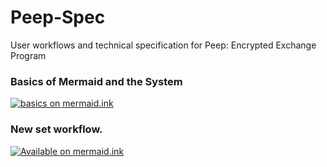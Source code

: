 # Peep-Spec
User workflows and technical specification for Peep: Encrypted Exchange Program

### Basics of Mermaid and the System
[![basics on mermaid.ink](https://mermaid.ink/img/eyJjb2RlIjoic2VxdWVuY2VEaWFncmFtXG4gICAgcGFydGljaXBhbnQgQSBhcyBBcnRpc3RcbiAgICBwYXJ0aWNpcGFudCBQIGFzIFBlZXBib3RcbiAgICBwYXJ0aWNpcGFudCBWIGFzIFZhbGlkYXRvclxuICAgIHBhcnRpY2lwYW50IEkgYXMgSW1hZ2UgUHJvY2Vzc29yXG4gICAgcGFydGljaXBhbnQgQyBhcyBDdXN0b21lclxuICAgIHBhcnRpY2lwYW50IENETiBhcyBDRE5cbiAgICBwYXJ0aWNpcGFudCBNIGFzIE1vZGVyYXRvclxuICAgIFAtLT4-QTogQm90IGRpYWxvZyBpcyBkb3R0ZWQgbGluZXNcbiAgICBBLT4-UDogSHVtYW4gZGlhbG9nIGlzIHNvbGlkIGxpbmVzLlxuICAgIEEtPj5NOiBUaGlzIGlzIGdvb2QuXG4gICAgQy0-PkE6IFRoaXMgc2hvdWxkIG5ldmVyIGhhcHBlbi5cbiAgICBBLT4-VjogTmVpdGhlciBzaG91bGQgdGhpcy5cbiAgICBBLT4-STogT3IgdGhpcy5cbiAgICBDLT4-UDogT2theSwgaWYgY3VzdG9tZXIgYnV5cyBhbiBhcnRpc3QncyBTaWduYWxBcHAgVVVJRFxuICAgIFAtLT4-QTogQW5kIHRoZSBhcnRpc3RzIGNvbmZpcm1zLlxuICAgIEEtPj5QOiBcIlllcywgRm9vIGNhbiBETVwiXG4gICAgUC0-PkM6IFlvdSBjYW4gbm93IERNIFwiQXJ0aXN0XCIgYXQgXCIrMS01NTUtQUFBLUJCQkJcIlxuICAgIEMtPj5BOiBUaGVuIHRoaXMgY2FuIGhhcHBlbi4uLiIsIm1lcm1haWQiOnsidGhlbWUiOiJkZWZhdWx0In0sInVwZGF0ZUVkaXRvciI6ZmFsc2UsImF1dG9TeW5jIjp0cnVlLCJ1cGRhdGVEaWFncmFtIjpmYWxzZX0)](https://mermaid-js.github.io/mermaid-live-editor/edit/#eyJjb2RlIjoic2VxdWVuY2VEaWFncmFtXG4gICAgcGFydGljaXBhbnQgQSBhcyBBcnRpc3RcbiAgICBwYXJ0aWNpcGFudCBQIGFzIFBlZXBib3RcbiAgICBwYXJ0aWNpcGFudCBWIGFzIFZhbGlkYXRvclxuICAgIHBhcnRpY2lwYW50IEkgYXMgSW1hZ2UgUHJvY2Vzc29yXG4gICAgcGFydGljaXBhbnQgQyBhcyBDdXN0b21lclxuICAgIHBhcnRpY2lwYW50IENETiBhcyBDRE5cbiAgICBwYXJ0aWNpcGFudCBNIGFzIE1vZGVyYXRvclxuICAgIFAtLT4-QTogQm90IGRpYWxvZyBpcyBkb3R0ZWQgbGluZXNcbiAgICBBLT4-UDogSHVtYW4gZGlhbG9nIGlzIHNvbGlkIGxpbmVzLlxuICAgIEEtPj5NOiBUaGlzIGlzIGdvb2QuXG4gICAgQy0-PkE6IFRoaXMgc2hvdWxkIG5ldmVyIGhhcHBlbi5cbiAgICBBLT4-VjogTmVpdGhlciBzaG91bGQgdGhpcy5cbiAgICBBLT4-STogT3IgdGhpcy5cbiAgICBDLT4-UDogT2theSwgaWYgY3VzdG9tZXIgYnV5cyBhbiBhcnRpc3QncyBTaWduYWxBcHAgVVVJRFxuICAgIFAtLT4-QTogQW5kIHRoZSBhcnRpc3RzIGNvbmZpcm1zLlxuICAgIEEtPj5QOiBcIlllcywgRm9vIGNhbiBETVwiXG4gICAgUC0-PkM6IFlvdSBjYW4gbm93IERNIFwiQXJ0aXN0XCIgYXQgXCIrMS01NTUtQUFBLUJCQkJcIlxuICAgIEMtPj5BOiBUaGVuIHRoaXMgY2FuIGhhcHBlbi4uLiIsIm1lcm1haWQiOiJ7XG4gIFwidGhlbWVcIjogXCJkZWZhdWx0XCJcbn0iLCJ1cGRhdGVFZGl0b3IiOmZhbHNlLCJhdXRvU3luYyI6dHJ1ZSwidXBkYXRlRGlhZ3JhbSI6ZmFsc2V9)

### New set workflow.
[![Available on mermaid.ink](https://mermaid.ink/img/eyJjb2RlIjoic2VxdWVuY2VEaWFncmFtXG4gICAgcGFydGljaXBhbnQgQSBhcyBBcnRpc3RcbiAgICBwYXJ0aWNpcGFudCBQIGFzIFBlZXBib3RcbiAgICBwYXJ0aWNpcGFudCBWIGFzIFZhbGlkYXRvclxuICAgIHBhcnRpY2lwYW50IEkgYXMgSW1hZ2UgUHJvY2Vzc29yXG4gICAgcGFydGljaXBhbnQgQyBhcyBDRE5cbiAgICBBLT4-UDogSSdkIGxpa2UgdG8gcHVibGlzaCBhIG5ldyBzZXQhXG4gICAgbm90ZSBsZWZ0IG9mIFA6IE1hdGNoIG9uIFwibmV3IHNldFwiXG4gICAgUC0tPj5BOiBHcmVhdCEgSG93IHNob3VsZCB3ZSByZWZlciB0byB0aGlzIHNldD9cbiAgICBQLS0-PitBOiBQbGVhc2Ugc3VnZ2VzdCBhIHRpdGxlIVxuICAgIG5vdGUgb3ZlciBBOiBTZXQgVGl0bGVcbiAgICBBLT4-UDogXCJCdWlsZGluZyBhIExlZ28gQ2FzdGxlIHdpdGggbXkgR2lybGZyaWVuZHNcIlxuICAgIG5vdGUgb3ZlciBBOiBDdXN0b20gdGVybSBjb25maWd1cmF0aW9uOlxuICAgIFAtLT4-QTogV291bGQgeW91IGxpa2UgdG8gdXNlIHlvdXIgbm9ybWFsIHRlcm1zP1xuICAgIEEtPj5QOiBOb1xuICAgIG5vdGUgcmlnaHQgb2YgUDogTm9ybWFsIHRlcm1zIGNhbiBiZSBjb25maWd1cmVkIHNlcGFyYXRlbHkuXG4gICAgbm90ZSByaWdodCBvZiBQOiBJdCdzIGxpa2VseSBtb3N0IHNldHMgd2lsbCB1c2UgdGhlIG5vbWluYWwgY29uZmlnLlxuICAgIG5vdGUgb3ZlciBBOiBQdWJsaWMvU3Vic2NyaWJlciBBdmFpbFxuICAgIFAtLT4-QTogU2hvdWxkIHRoaXMgY29udGVudCBiZSBtYWRlIGF2YWlsYWJsZSB0byBldmVyeW9uZT9cbiAgICBBLT4-K1A6IEp1c3Qgc3Vic2NyaWJlcnMhXG4gICAgbm90ZSBvdmVyIEE6IFNldCBkbCBvciB2aWV3IG9uY2U_XG4gICAgUC0tPj5BOiBTaG91bGQgdGhpcyBjb250ZW50IGJlIGF2YWlsYWJsZSBmb3IgZG93bmxvYWQgb3IganVzdCB2aWV3LW9uY2U_XG4gICAgQS0-PlA6IERvd25sb2FkXG4gICAgUC0tPj5BOiBXaGF0IHByaWNlIHRvIGRvd25sb2FkP1xuICAgIEEtPj5QOiAkMTBcbiAgICBub3RlIG92ZXIgQTogU2V0IFByZXZpZXdcbiAgICBQLS0-PkE6IFdoYXQgaW1hZ2UgdG8gdXNlIGZvciBhZHZlcnRpc2luZyBhbmQgcHJvbW90aW5nIHRoaXMgc2V0P1xuICAgIEEtPj5QOiDwn5a877iP8J-WvO-4j1xuICAgIG5vdGUgcmlnaHQgb2YgUDogRGlzYXBwZWFyaW5nIG1lc3NhZ2VzIDYwbWluLlxuICAgIFAtLT4-QTogV2UgcmVjZWl2ZWQgdHdvIGltYWdlcywgYnV0IHlvdXIgZmFjZSBpcyBub3QgdmlzaWJsZSBpbiBlaXRoZXIuXG4gICAgUC0tPkE6IFdvdWxkIHlvdSBzZW5kIGEgc2VsZmllIHRvIGNvbmZpcm0geW91ciBpZGVudGl0eT8gVGhpcyB3aWxsIGJlIHVzZWQgZm9yIHZhbGlkYXRpb24gb25seS5cbiAgICBBLT4-UDog8J-ksyBcbiAgICBQLS0-PlY6IGRpZmYocGhhc2go8J-ksyksIHVzZXJfcGhhc2gpID4gMC43MD9cbiAgICBWLS0-PlA6IHllc1xuICAgIFAtLT4-QTogVGhhbmtzIGZvciB0YWtpbmcgYSBzZWNvbmQgdG8gaGVscCBrZWVwIHRoZSBjb21tdW5pdHkgc3RheSBzYWZlLlxuICAgIG5vdGUgb3ZlciBBOiBDb250ZW50XG4gICAgUC0tPj5BOiBTZW5kIHRoZSBjb250ZW50IHlvdSB3aXNoIHRvIGluY2x1ZGUgaW4gdGhlIHNldCFcbiAgICBQLS0-QTogRG9uJ3QgZm9yZ2V0IGFib3V0IFNpZ25hbCdzIHBob3RvIGVkaXRpbmchXG4gICAgUC0tPkE6IFlvdSdyZSB3ZWxjb21lIHRvIGJsdXIgZmFjZXMsIGNyb3AgaW1hZ2VzLCBhbmQgYWRkIGVtb2ppIHRvIHBob3Rvcy5cbiAgICBQLS0-QTogV2hlbiB5b3UncmUgZG9uZSBhZGRpbmcgY29udGVudCB0byA8c2V0PiBhbmQgYWxsIHRoZSBwaG90b3MgaGF2ZSB1cGxvYWRlZCwg8J-RjSB0aGlzLlxuICAgIEEtPj4rUDog8J-WvO-4j_CflrzvuI_wn5a877iP8J-WvO-4jyDwn5a877iP8J-WvO-4j_CflrzvuI_wn5a877iPIPCfjqUg8J-OpVxuICAgIEEtPlA6IC4uLlxuICAgIEEtPj5QOiBkb25lIVxuICAgIFAtLT4-QTogTG9va3MgbGlrZSB0aGVyZSBhcmUgMiB2aWRlb3MgYW5kIDggcGhvdG9zIGluIHRoaXMgc2V0IVxuICAgIFAtLT5BOiBXZSdsbCB3YXRlcm1hcmsgdGhlc2Ugd2l0aCB5b3VyIHVzZXJuYW1lIGxpa2UgdXN1YWwgYW5kXG4gICAgUC0tPkE6IHdlJ2xsIHNlbmQgeW91IGEgcHJldmlldyBvZiB5b3VyIHVwZGF0ZWQgcG9ydGZvbGlvIHdoZW4gaXQncyByZWFkeSFcbiAgICBQLS0-QTogWW91IHdpbGwgdGhlbiBiZSBhYmxlIHRvIGNvbmZpcm0gYmVmb3JlIGl0J3MgbWFkZSBhdmFpbGFibGUuXG4gICAgUC0tPj5JOiB7VVVJRCwgUHJldmlldzog8J-WvO-4j_CflrzvuI8sIFNldDog8J-WvO-4j3g4IPCfjqV4MiwgbWV0YWRhdGE6IC4uLn1cbiAgICBJLS0-PkM6IENvbnRlbnQrTWV0YWRhdGFcbiAgICBDLS0-PlA6IHtVVUlEOiBsaW5rc31cbiAgICBJLS0-PlA6IFJlbmRlcmVkIHBvcnRmb2xpbzog8J-WvO-4j1xuICAgIG5vdGUgb3ZlciBBOiBDb25maXJtYXRpb25cbiAgICBQLS0-PkE6IEhlcmUncyB5b3VyIG5ldyBwb3J0Zm9saW8hIEV2ZXJ5dGhpbmcgbG9vayBnb29kP1xuICAgIEEtPj5QOiBZZXMhIFRoYW5rcyFcbiIsIm1lcm1haWQiOnsidGhlbWUiOiJkZWZhdWx0In0sInVwZGF0ZUVkaXRvciI6ZmFsc2UsImF1dG9TeW5jIjp0cnVlLCJ1cGRhdGVEaWFncmFtIjpmYWxzZX0)](https://mermaid-js.github.io/mermaid-live-editor/edit/#eyJjb2RlIjoic2VxdWVuY2VEaWFncmFtXG4gICAgcGFydGljaXBhbnQgQSBhcyBBcnRpc3RcbiAgICBwYXJ0aWNpcGFudCBQIGFzIFBlZXBib3RcbiAgICBwYXJ0aWNpcGFudCBWIGFzIFZhbGlkYXRvclxuICAgIHBhcnRpY2lwYW50IEkgYXMgSW1hZ2UgUHJvY2Vzc29yXG4gICAgcGFydGljaXBhbnQgQyBhcyBDRE5cbiAgICBBLT4-UDogSSdkIGxpa2UgdG8gcHVibGlzaCBhIG5ldyBzZXQhXG4gICAgbm90ZSBsZWZ0IG9mIFA6IE1hdGNoIG9uIFwibmV3IHNldFwiXG4gICAgUC0tPj5BOiBHcmVhdCEgSG93IHNob3VsZCB3ZSByZWZlciB0byB0aGlzIHNldD9cbiAgICBQLS0-PitBOiBQbGVhc2Ugc3VnZ2VzdCBhIHRpdGxlIVxuICAgIG5vdGUgb3ZlciBBOiBTZXQgVGl0bGVcbiAgICBBLT4-UDogXCJCdWlsZGluZyBhIExlZ28gQ2FzdGxlIHdpdGggbXkgR2lybGZyaWVuZHNcIlxuICAgIG5vdGUgb3ZlciBBOiBDdXN0b20gdGVybSBjb25maWd1cmF0aW9uOlxuICAgIFAtLT4-QTogV291bGQgeW91IGxpa2UgdG8gdXNlIHlvdXIgbm9ybWFsIHRlcm1zP1xuICAgIEEtPj5QOiBOb1xuICAgIG5vdGUgcmlnaHQgb2YgUDogTm9ybWFsIHRlcm1zIGNhbiBiZSBjb25maWd1cmVkIHNlcGFyYXRlbHkuXG4gICAgbm90ZSByaWdodCBvZiBQOiBJdCdzIGxpa2VseSBtb3N0IHNldHMgd2lsbCB1c2UgdGhlIG5vbWluYWwgY29uZmlnLlxuICAgIG5vdGUgb3ZlciBBOiBQdWJsaWMvU3Vic2NyaWJlciBBdmFpbFxuICAgIFAtLT4-QTogU2hvdWxkIHRoaXMgY29udGVudCBiZSBtYWRlIGF2YWlsYWJsZSB0byBldmVyeW9uZT9cbiAgICBBLT4-K1A6IEp1c3Qgc3Vic2NyaWJlcnMhXG4gICAgbm90ZSBvdmVyIEE6IFNldCBkbCBvciB2aWV3IG9uY2U_XG4gICAgUC0tPj5BOiBTaG91bGQgdGhpcyBjb250ZW50IGJlIGF2YWlsYWJsZSBmb3IgZG93bmxvYWQgb3IganVzdCB2aWV3LW9uY2U_XG4gICAgQS0-PlA6IERvd25sb2FkXG4gICAgUC0tPj5BOiBXaGF0IHByaWNlIHRvIGRvd25sb2FkP1xuICAgIEEtPj5QOiAkMTBcbiAgICBub3RlIG92ZXIgQTogU2V0IFByZXZpZXdcbiAgICBQLS0-PkE6IFdoYXQgaW1hZ2UgdG8gdXNlIGZvciBhZHZlcnRpc2luZyBhbmQgcHJvbW90aW5nIHRoaXMgc2V0P1xuICAgIEEtPj5QOiDwn5a877iP8J-WvO-4j1xuICAgIG5vdGUgcmlnaHQgb2YgUDogRGlzYXBwZWFyaW5nIG1lc3NhZ2VzIDYwbWluLlxuICAgIFAtLT4-QTogV2UgcmVjZWl2ZWQgdHdvIGltYWdlcywgYnV0IHlvdXIgZmFjZSBpcyBub3QgdmlzaWJsZSBpbiBlaXRoZXIuXG4gICAgUC0tPkE6IFdvdWxkIHlvdSBzZW5kIGEgc2VsZmllIHRvIGNvbmZpcm0geW91ciBpZGVudGl0eT8gVGhpcyB3aWxsIGJlIHVzZWQgZm9yIHZhbGlkYXRpb24gb25seS5cbiAgICBBLT4-UDog8J-ksyBcbiAgICBQLS0-PlY6IGRpZmYocGhhc2go8J-ksyksIHVzZXJfcGhhc2gpID4gMC43MD9cbiAgICBWLS0-PlA6IHllc1xuICAgIFAtLT4-QTogVGhhbmtzIGZvciB0YWtpbmcgYSBzZWNvbmQgdG8gaGVscCBrZWVwIHRoZSBjb21tdW5pdHkgc3RheSBzYWZlLlxuICAgIG5vdGUgb3ZlciBBOiBDb250ZW50XG4gICAgUC0tPj5BOiBTZW5kIHRoZSBjb250ZW50IHlvdSB3aXNoIHRvIGluY2x1ZGUgaW4gdGhlIHNldCFcbiAgICBQLS0-QTogRG9uJ3QgZm9yZ2V0IGFib3V0IFNpZ25hbCdzIHBob3RvIGVkaXRpbmchXG4gICAgUC0tPkE6IFlvdSdyZSB3ZWxjb21lIHRvIGJsdXIgZmFjZXMsIGNyb3AgaW1hZ2VzLCBhbmQgYWRkIGVtb2ppIHRvIHBob3Rvcy5cbiAgICBQLS0-QTogV2hlbiB5b3UncmUgZG9uZSBhZGRpbmcgY29udGVudCB0byA8c2V0PiBhbmQgYWxsIHRoZSBwaG90b3MgaGF2ZSB1cGxvYWRlZCwg8J-RjSB0aGlzLlxuICAgIEEtPj4rUDog8J-WvO-4j_CflrzvuI_wn5a877iP8J-WvO-4jyDwn5a877iP8J-WvO-4j_CflrzvuI_wn5a877iPIPCfjqUg8J-OpVxuICAgIEEtPlA6IC4uLlxuICAgIEEtPj5QOiBkb25lIVxuICAgIFAtLT4-QTogTG9va3MgbGlrZSB0aGVyZSBhcmUgMiB2aWRlb3MgYW5kIDggcGhvdG9zIGluIHRoaXMgc2V0IVxuICAgIFAtLT5BOiBXZSdsbCB3YXRlcm1hcmsgdGhlc2Ugd2l0aCB5b3VyIHVzZXJuYW1lIGxpa2UgdXN1YWwgYW5kXG4gICAgUC0tPkE6IHdlJ2xsIHNlbmQgeW91IGEgcHJldmlldyBvZiB5b3VyIHVwZGF0ZWQgcG9ydGZvbGlvIHdoZW4gaXQncyByZWFkeSFcbiAgICBQLS0-QTogWW91IHdpbGwgdGhlbiBiZSBhYmxlIHRvIGNvbmZpcm0gYmVmb3JlIGl0J3MgbWFkZSBhdmFpbGFibGUuXG4gICAgUC0tPj5JOiB7VVVJRCwgUHJldmlldzog8J-WvO-4j_CflrzvuI8sIFNldDog8J-WvO-4j3g4IPCfjqV4MiwgbWV0YWRhdGE6IC4uLn1cbiAgICBJLS0-PkM6IENvbnRlbnQrTWV0YWRhdGFcbiAgICBDLS0-PlA6IHtVVUlEOiBsaW5rc31cbiAgICBJLS0-PlA6IFJlbmRlcmVkIHBvcnRmb2xpbzog8J-WvO-4j1xuICAgIG5vdGUgb3ZlciBBOiBDb25maXJtYXRpb25cbiAgICBQLS0-PkE6IEhlcmUncyB5b3VyIG5ldyBwb3J0Zm9saW8hIEV2ZXJ5dGhpbmcgbG9vayBnb29kP1xuICAgIEEtPj5QOiBZZXMhIFRoYW5rcyFcbiIsIm1lcm1haWQiOiJ7XG4gIFwidGhlbWVcIjogXCJkZWZhdWx0XCJcbn0iLCJ1cGRhdGVFZGl0b3IiOmZhbHNlLCJhdXRvU3luYyI6dHJ1ZSwidXBkYXRlRGlhZ3JhbSI6ZmFsc2V9)
